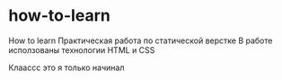 # how-to-learn 
How to learn Практическая работа по статической верстке
В работе исползованы технологии HTML и CSS

Клаассс это я только начинал
